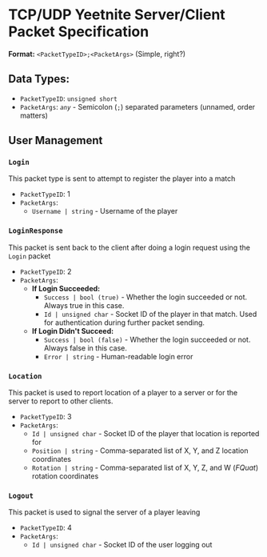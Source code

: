 # TCP/UDP Yeetnite Server/Client Packet Specification

**Format:** `<PacketTypeID>;<PacketArgs>` (Simple, right?)

## Data Types:
* `PacketTypeID`: `unsigned short`
* `PacketArgs`: *`any`* - Semicolon (`;`) separated parameters (unnamed, order matters)

## User Management

### `Login`
This packet type is sent to attempt to register the player into a match
* `PacketTypeID`: 1
* `PacketArgs`:
    * `Username | string` - Username of the player

### `LoginResponse`
This packet is sent back to the client after doing a login request using the `Login` packet
* `PacketTypeID`: 2
* `PacketArgs`:
    * **If Login Succeeded:**
        * `Success | bool (true)` - Whether the login succeeded or not. Always true in this case.
        * `Id | unsigned char` - Socket ID of the player in that match. Used for authentication during further packet sending.
    * **If Login Didn't Succeed:**
        * `Success | bool (false)` - Whether the login succeeded or not. Always false in this case.
        * `Error | string` - Human-readable login error

### `Location`
This packet is used to report location of a player to a server or for the server to report to other clients.
* `PacketTypeID`: 3
* `PacketArgs`:
    * `Id | unsigned char` - Socket ID of the player that location is reported for
    * `Position | string` - Comma-separated list of X, Y, and Z location coordinates
    * `Rotation | string` - Comma-separated list of X, Y, Z, and W (*FQuat*) rotation coordinates

### `Logout`
This packet is used to signal the server of a player leaving
* `PacketTypeID`: 4
* `PacketArgs`:
    * `Id | unsigned char` - Socket ID of the user logging out